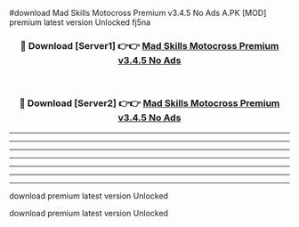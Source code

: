#download Mad Skills Motocross Premium v3.4.5 No Ads A.PK [MOD] premium latest version Unlocked fj5na 



<div align="center">
<h3>🔴 Download [Server1] 👉👉 <a href="https://download1apk.web.app/">Mad Skills Motocross Premium v3.4.5 No Ads</a></h3><br>

<h3>🔴 Download [Server2] 👉👉 <a href="https://download1apk.web.app/">Mad Skills Motocross Premium v3.4.5 No Ads</a></h3>
</div>





----------------------------------------------------------

----------------------------------------------------------

----------------------------------------------------------

----------------------------------------------------------

----------------------------------------------------------

----------------------------------------------------------

----------------------------------------------------------

download premium latest version Unlocked

download premium latest version Unlocked
